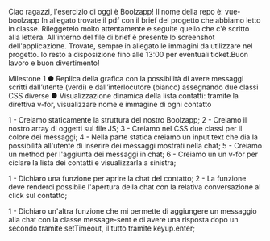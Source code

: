  Ciao ragazzi, l'esercizio di oggi è Boolzapp! Il nome della repo è: vue-boolzapp
In allegato trovate il pdf con il brief del progetto che abbiamo letto in classe. Rileggetelo molto attentamente e seguite quello che c'è scritto alla lettera. All'interno del file di brief è presente lo screenshot dell'applicazione. Trovate, sempre in allegato le immagini da utilizzare nel progetto. Io resto a disposizione fino alle 13:00 per eventuali ticket.Buon lavoro e buon divertimento!

Milestone 1
● Replica della grafica con la possibilità di avere messaggi scritti dall’utente (verdi) e
dall’interlocutore (bianco) assegnando due classi CSS diverse
● Visualizzazione dinamica della lista contatti: tramite la direttiva v-for, visualizzare
nome e immagine di ogni contatto

<!-- SCOMPOSIZIONE MILESTONE 1 -->
1 - Creiamo staticamente la struttura del nostro Boolzapp;
2 - Creiamo il nostro array di oggetti sul file JS;
3 - Creiamo nel CSS due classi per il colore dei messaggi;
4 - Nella parte statica creiamo un input text che dia la possibilità all'utente di inserire dei messaggi mostrati nella chat;
5 - Creiamo un method per l'aggiunta dei messaggi in chat;
6 - Creiamo un un v-for per ciclare la lista dei contatti e visualizzarla a sinistra;

<!-- MILESTONE 2 -->
1 - Dichiaro una funzione per aprire la chat del contatto;
2 - La funzione deve renderci possibile l'apertura della chat con la relativa conversazione al click sul contatto;

<!-- MILESTONE 3 -->

1 - Dichiaro un'altra funzione che mi permette di aggiungere un messaggio alla chat con la classe message-sent e di avere una risposta dopo un secondo tramite setTimeout, il tutto tramite keyup.enter;
